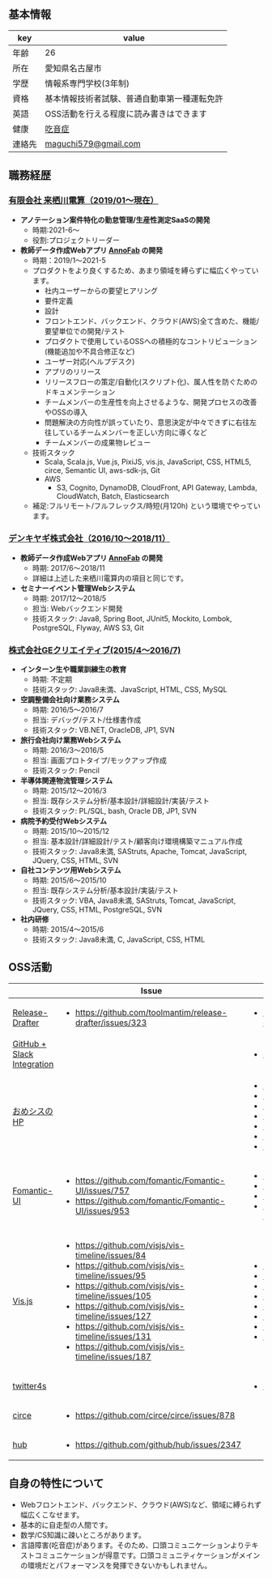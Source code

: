 ## 基本情報
|key|value|
|---|-----|
|年齢|26|
|所在|愛知県名古屋市|
|学歴|情報系専門学校(3年制)|
|資格| 基本情報技術者試験、普通自動車第一種運転免許|
|英語|OSS活動を行える程度に読み書きはできます|
|健康|[吃音症](https://ja.wikipedia.org/wiki/%E5%90%83%E9%9F%B3%E7%97%87)
|連絡先|maguchi579@gmail.com|

## 職務経歴
### [有限会社 来栖川電算（2019/01〜現在）](https://www.kurusugawa.jp/)
- **アノテーション案件特化の勤怠管理/生産性測定SaaSの開発**
  - 時期:2021-6〜
  - 役割:プロジェクトリーダー    
- **教師データ作成Webアプリ [AnnoFab](https://annofab.com/) の開発**
  - 時期：2019/1〜2021-5
  - プロダクトをより良くするため、あまり領域を縛らずに幅広くやっています。
    - 社内ユーザーからの要望ヒアリング
    - 要件定義
    - 設計
    - フロントエンド、バックエンド、クラウド(AWS)全て含めた、機能/要望単位での開発/テスト
    - プロダクトで使用しているOSSへの積極的なコントリビューション(機能追加や不具合修正など)
    - ユーザー対応(ヘルプデスク)
    - アプリのリリース
    - リリースフローの策定/自動化(スクリプト化)、属人性を防ぐためのドキュメンテーション
    - チームメンバーの生産性を向上させるような、開発プロセスの改善やOSSの導入
    - 問題解決の方向性が誤っていたり、意思決定が中々できずに右往左往しているチームメンバーを正しい方向に導くなど
    - チームメンバーの成果物レビュー
  - 技術スタック
    - Scala, Scala.js, Vue.js, PixiJS, vis.js, JavaScript, CSS, HTML5, circe, Semantic UI, aws-sdk-js, Git
    - AWS
      - S3, Cognito, DynamoDB, CloudFront, API Gateway, Lambda, CloudWatch, Batch, Elasticsearch  
  - 補足:フルリモート/フルフレックス/時短(月120h) という環境でやっています。
### [デンキヤギ株式会社（2016/10〜2018/11）](https://www.denkiyagi.jp)
- **教師データ作成Webアプリ [AnnoFab](https://annofab.com/) の開発**
  - 時期: 2017/6〜2018/11
  - 詳細は上述した来栖川電算内の項目と同じです。
- **セミナーイベント管理Webシステム**
  - 時期: 2017/12〜2018/5
  - 担当: Webバックエンド開発
  - 技術スタック: Java8, Spring Boot, JUnit5, Mockito, Lombok, PostgreSQL, Flyway, AWS S3, Git
### [株式会社GEクリエイティブ(2015/4〜2016/7)](https://ge-creative.co.jp/)
- **インターン生や職業訓練生の教育**
  - 時期: 不定期
  - 技術スタック: Java8未満、JavaScript, HTML, CSS, MySQL
- **空調整備会社向け業務システム**
  - 時期: 2016/5〜2016/7
  - 担当: デバッグ/テスト/仕様書作成
  - 技術スタック: VB.NET, OracleDB, JP1, SVN 
- **旅行会社向け業務Webシステム** 
  - 時期: 2016/3〜2016/5
  - 担当: 画面プロトタイプ/モックアップ作成
  - 技術スタック: Pencil
- **半導体関連物流管理システム**
  - 時期: 2015/12〜2016/3
  - 担当: 既存システム分析/基本設計/詳細設計/実装/テスト
  - 技術スタック: PL/SQL, bash, Oracle DB, JP1, SVN
- **病院予約受付Webシステム**
  - 時期: 2015/10〜2015/12
  - 担当: 基本設計/詳細設計/テスト/顧客向け環境構築マニュアル作成
  - 技術スタック: Java8未満, SAStruts, Apache, Tomcat, JavaScript, JQuery, CSS, HTML, SVN
- **自社コンテンツ用Webシステム**
  - 時期: 2015/6〜2015/10
  - 担当: 既存システム分析/基本設計/実装/テスト
  - 技術スタック: VBA, Java8未満, SAStruts, Tomcat, JavaScript, JQuery, CSS, HTML, PostgreSQL, SVN
- **社内研修**
  - 時期: 2015/4〜2015/6
  - 技術スタック: Java8未満, C, JavaScript, CSS, HTML
 
## OSS活動

||Issue|PR|
|---|-----|-----|
|[Release-Drafter](https://github.com/release-drafter/release-drafter)|<ul><li>https://github.com/toolmantim/release-drafter/issues/323</li></ul>|<ul><li>https://github.com/toolmantim/release-drafter/pull/324</li></ul>|
|[GitHub + Slack Integration](https://github.com/integrations/slack)|<ul></ul>|<ul><li>https://github.com/integrations/slack/pull/1046</li></ul>|
|[おめシスのHP](https://github.com/omegasisters/homepage)||<ul><li>https://github.com/omegasisters/homepage/pull/324</li><li>https://github.com/omegasisters/homepage/pull/337</li><li>https://github.com/omegasisters/homepage/pull/350</li><li>https://github.com/omegasisters/homepage/pull/357</li><li>https://github.com/omegasisters/homepage/pull/367</li><li>https://github.com/omegasisters/homepage/pull/370</li><li>https://github.com/omegasisters/homepage/pull/373</li></ul>|
|[Fomantic-UI](https://github.com/fomantic/Fomantic-UI)|<ul><li>https://github.com/fomantic/Fomantic-UI/issues/757</li><li>https://github.com/fomantic/Fomantic-UI/issues/953</li></ul>|<ul><li>https://github.com/fomantic/Fomantic-UI/pull/1496</li><li>https://github.com/fomantic/Fomantic-UI/pull/759</li><li>https://github.com/fomantic/Fomantic-UI/pull/954</li><li>https://github.com/fomantic/Fomantic-UI-Docs/pull/134</li></ul>|
|[Vis.js](https://github.com/visjs/vis-timeline)|<ul><li>https://github.com/visjs/vis-timeline/issues/84</li><li>https://github.com/visjs/vis-timeline/issues/95</li><li>https://github.com/visjs/vis-timeline/issues/105</li><li>https://github.com/visjs/vis-timeline/issues/127</li><li>https://github.com/visjs/vis-timeline/issues/131</li><li>https://github.com/visjs/vis-timeline/issues/187</li></ul>|<ul><li>https://github.com/visjs/vis-timeline/pull/86</li><li>https://github.com/visjs/vis-timeline/pull/96</li><li>https://github.com/visjs/vis-timeline/pull/117</li><li>https://github.com/visjs/vis-timeline/pull/128</li><li>https://github.com/visjs/vis-timeline/pull/132</li><li> https://github.com/visjs/vis-timeline/pull/148</li><li>https://github.com/visjs/vis-timeline/pull/188</li><li>https://github.com/visjs/vis-timeline/pull/486</li><ul>|
|[twitter4s](https://github.com/DanielaSfregola/twitter4s)||<ul><li>https://github.com/DanielaSfregola/twitter4s/pull/206</li></ul>|
|[circe](https://github.com/circe/circe)|<ul><li>https://github.com/circe/circe/issues/878</li></ul>|</ul>||  
|[hub](https://github.com/github/hub)|<ul><li>https://github.com/github/hub/issues/2347</li></ul>||

## 自身の特性について

* Webフロントエンド、バックエンド、クラウド(AWS)など、領域に縛られず幅広くこなせます。
* 基本的に自走型の人間です。
* 数学/CS知識に疎いところがあります。
* 言語障害(吃音症)があります。そのため、口頭コミュニケーションよりテキストコミュニケーションが得意です。口頭コミュニティケーションがメインの環境だとパフォーマンスを発揮できないかもしれません。
